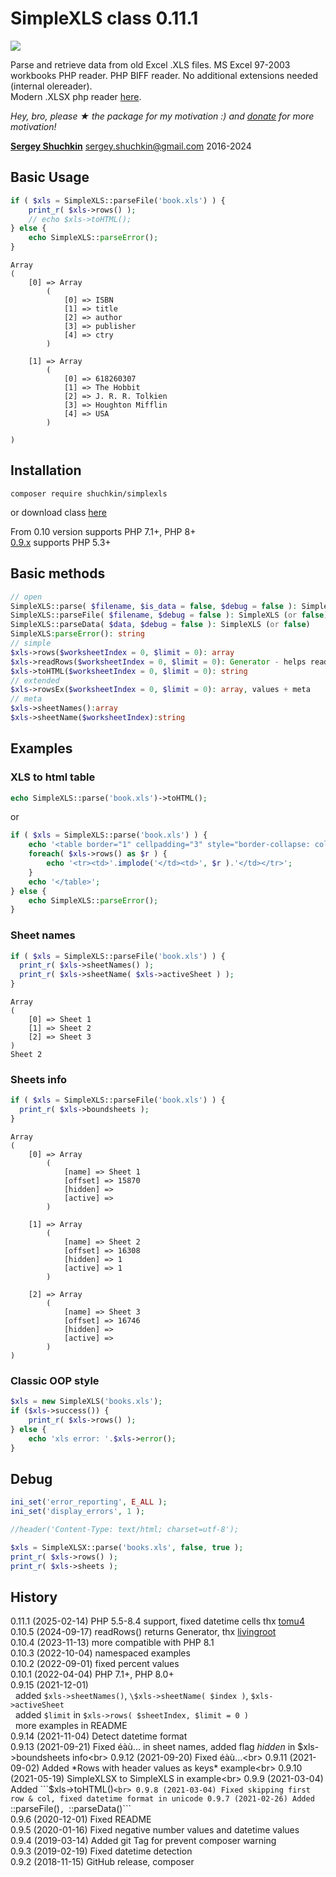 # SimpleXLS class 0.11.1
[<img src="https://img.shields.io/packagist/dt/shuchkin/simplexls" />](https://packagist.org/packages/shuchkin/simplexls)

Parse and retrieve data from old Excel .XLS files. MS Excel 97-2003 workbooks PHP reader. PHP BIFF reader. No additional extensions needed (internal olereader).
<br/>Modern .XLSX php reader [here](https://github.com/shuchkin/simplexlsx).

*Hey, bro, please ★ the package for my motivation :) and [donate](https://opencollective.com/simplexlsx) for more motivation!*

[**Sergey Shuchkin**](https://www.patreon.com/shuchkin) <sergey.shuchkin@gmail.com> 2016-2024<br/>

## Basic Usage
```php
if ( $xls = SimpleXLS::parseFile('book.xls') ) {
	print_r( $xls->rows() );
	// echo $xls->toHTML();	
} else {
	echo SimpleXLS::parseError();
}
```
```
Array
(
    [0] => Array
        (
            [0] => ISBN
            [1] => title
            [2] => author
            [3] => publisher
            [4] => ctry
        )

    [1] => Array
        (
            [0] => 618260307
            [1] => The Hobbit
            [2] => J. R. R. Tolkien
            [3] => Houghton Mifflin
            [4] => USA
        )

)
```
## Installation
```
composer require shuchkin/simplexls
```
or download class [here](https://github.com/shuchkin/simplexls/blob/master/src/SimpleXLS.php)

From 0.10 version supports PHP 7.1+, PHP 8+  
[0.9.x](https://github.com/shuchkin/simplexls/tags) supports PHP 5.3+

## Basic methods
```php
// open
SimpleXLS::parse( $filename, $is_data = false, $debug = false ): SimpleXLS (or false)
SimpleXLS::parseFile( $filename, $debug = false ): SimpleXLS (or false)
SimpleXLS::parseData( $data, $debug = false ): SimpleXLS (or false)
SimpleXLS:parseError(): string
// simple
$xls->rows($worksheetIndex = 0, $limit = 0): array
$xls->readRows($worksheetIndex = 0, $limit = 0): Generator - helps read huge xlsx
$xls->toHTML($worksheetIndex = 0, $limit = 0): string
// extended
$xls->rowsEx($worksheetIndex = 0, $limit = 0): array, values + meta
// meta
$xls->sheetNames():array
$xls->sheetName($worksheetIndex):string
```

## Examples
### XLS to html table
```php
echo SimpleXLS::parse('book.xls')->toHTML();
```
or
```php
if ( $xls = SimpleXLS::parse('book.xls') ) {
	echo '<table border="1" cellpadding="3" style="border-collapse: collapse">';
	foreach( $xls->rows() as $r ) {
		echo '<tr><td>'.implode('</td><td>', $r ).'</td></tr>';
	}
	echo '</table>';
} else {
	echo SimpleXLS::parseError();
}
```
### Sheet names
```php
if ( $xls = SimpleXLS::parseFile('book.xls') ) {
  print_r( $xls->sheetNames() );
  print_r( $xls->sheetName( $xls->activeSheet ) );
}
```
```
Array
(
    [0] => Sheet 1
    [1] => Sheet 2
    [2] => Sheet 3
)
Sheet 2
```
### Sheets info
```php
if ( $xls = SimpleXLS::parseFile('book.xls') ) {
  print_r( $xls->boundsheets ); 
}
```
```
Array
(
    [0] => Array
        (
            [name] => Sheet 1
            [offset] => 15870
            [hidden] => 
            [active] => 
        )

    [1] => Array
        (
            [name] => Sheet 2
            [offset] => 16308
            [hidden] => 1
            [active] => 1
        )

    [2] => Array
        (
            [name] => Sheet 3 
            [offset] => 16746
            [hidden] => 
            [active] => 
        )
)
```

### Classic OOP style 
```php
$xls = new SimpleXLS('books.xls');
if ($xls->success()) {
	print_r( $xls->rows() );
} else {
	echo 'xls error: '.$xls->error();
}
```

## Debug
```php
ini_set('error_reporting', E_ALL );
ini_set('display_errors', 1 );

//header('Content-Type: text/html; charset=utf-8');

$xls = SimpleXLSX::parse('books.xls', false, true );
print_r( $xls->rows() );
print_r( $xls->sheets );

```

	
## History
0.11.1 (2025-02-14) PHP 5.5-8.4 support, fixed datetime cells thx [tomu4](https://github.com/tomu4)<br>
0.10.5 (2024-09-17) readRows() returns Generator, thx [livingroot](https://github.com/livingroot)<br>
0.10.4 (2023-11-13) more compatible with PHP 8.1<br>
0.10.3 (2022-10-04) namespaced examples<br>
0.10.2 (2022-09-01) fixed percent values<br>
0.10.1 (2022-04-04) PHP 7.1+, PHP 8.0+<br>
0.9.15 (2021-12-01)<br>
&nbsp;&nbsp;added ```$xls->sheetNames()```, ```\$xls->sheetName( $index )```, ```$xls->activeSheet```<br>
&nbsp;&nbsp;added ```$limit``` in ```$xls->rows( $sheetIndex, $limit = 0 )```<br>
&nbsp;&nbsp;more examples in README<br>
0.9.14 (2021-11-04) Detect datetime format<br> 
0.9.13 (2021-09-21) Fixed éàù... in sheet names, added flag *hidden* in $xls->boundsheets info<br>
0.9.12 (2021-09-20) Fixed éàù...<br>
0.9.11 (2021-09-02) Added *Rows with header values as keys* example<br>
0.9.10 (2021-05-19) SimpleXLSX to SimpleXLS in example<br>
0.9.9 (2021-03-04) Added ```$xls->toHTML()```<br>
0.9.8 (2021-03-04) Fixed skipping first row & col, fixed datetime format in unicode
0.9.7 (2021-02-26) Added ```::parseFile()```, ```::parseData()```<br>
0.9.6 (2020-12-01) Fixed README<br>
0.9.5 (2020-01-16) Fixed negative number values and datetime values<br>
0.9.4 (2019-03-14) Added git Tag for prevent composer warning<br> 
0.9.3 (2019-02-19) Fixed datetime detection<br>
0.9.2 (2018-11-15) GitHub release, composer<br>